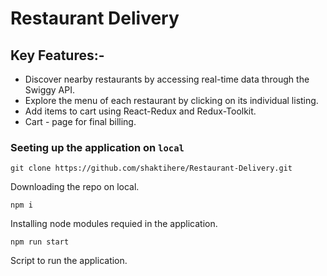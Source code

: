 # Restaurant Delivery

## Key Features:-

<ul>
<li>Discover nearby restaurants by accessing real-time data through the Swiggy API.</li>
<li>Explore the menu of each restaurant by clicking on its individual listing.</li>
<li>Add items to cart using React-Redux and Redux-Toolkit.</li>
<li>Cart - page for final billing.</li>
</ul>

### Seeting up the application on `local`

```
git clone https://github.com/shaktihere/Restaurant-Delivery.git
```

Downloading the repo on local.

```
npm i
```

Installing node modules requied in the application.

```
npm run start
```

Script to run the application.

